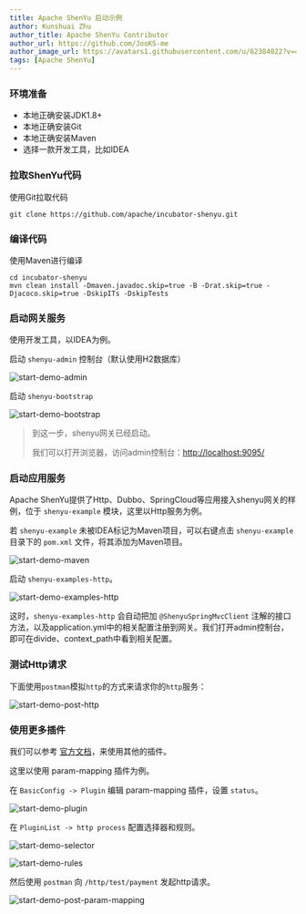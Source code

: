 ```yaml
---
title: Apache ShenYu 启动示例
author: Kunshuai Zhu
author_title: Apache ShenYu Contributor
author_url: https://github.com/JooKS-me
author_image_url: https://avatars1.githubusercontent.com/u/62384022?v=4
tags: [Apache ShenYu]
---
```


### 环境准备

- 本地正确安装JDK1.8+
- 本地正确安装Git
- 本地正确安装Maven
- 选择一款开发工具，比如IDEA

### 拉取ShenYu代码

使用Git拉取代码

```shell
git clone https://github.com/apache/incubator-shenyu.git
```

### 编译代码

使用Maven进行编译

```shell
cd incubator-shenyu
mvn clean install -Dmaven.javadoc.skip=true -B -Drat.skip=true -Djacoco.skip=true -DskipITs -DskipTests
```

### 启动网关服务

使用开发工具，以IDEA为例。

启动 `shenyu-admin` 控制台（默认使用H2数据库）

![start-demo-admin](/img/activities/start-demo/start-demo-admin.png)

启动 `shenyu-bootstrap`

![start-demo-bootstrap](/img/activities/start-demo/start-demo-bootstrap.png)

> 到这一步，shenyu网关已经启动。
>
> 我们可以打开浏览器，访问admin控制台：[http://localhost:9095/](http://localhost:9095/，默认账号密码为：admin/123456)

### 启动应用服务

Apache ShenYu提供了Http、Dubbo、SpringCloud等应用接入shenyu网关的样例，位于 `shenyu-example` 模块，这里以Http服务为例。

若 `shenyu-example` 未被IDEA标记为Maven项目，可以右键点击 `shenyu-example` 目录下的 `pom.xml` 文件，将其添加为Maven项目。

![start-demo-maven](/img/activities/start-demo/start-demo-maven.png)

启动 `shenyu-examples-http`。

![start-demo-examples-http](/img/activities/start-demo/start-demo-examples-http.png)

这时，`shenyu-examples-http` 会自动把加 `@ShenyuSpringMvcClient` 注解的接口方法，以及application.yml中的相关配置注册到网关。我们打开admin控制台，即可在divide、context_path中看到相关配置。

### 测试Http请求

下面使用`postman`模拟`http`的方式来请求你的`http`服务：

![start-demo-post-http](/img/activities/start-demo/start-demo-post-http.png)

### 使用更多插件

我们可以参考 [官方文档](../docs/index)，来使用其他的插件。

这里以使用 param-mapping 插件为例。

在 `BasicConfig -> Plugin` 编辑 param-mapping 插件，设置 `status`。

![start-demo-plugin](/img/activities/start-demo/start-demo-plugin.png)

在 `PluginList -> http process` 配置选择器和规则。

![start-demo-selector](/img/activities/start-demo/start-demo-selector.png)

![start-demo-rules](/img/activities/start-demo/start-demo-rules.png)

然后使用 `postman` 向 `/http/test/payment` 发起http请求。

![start-demo-post-param-mapping](/img/activities/start-demo/start-demo-post-param-mapping.png)
